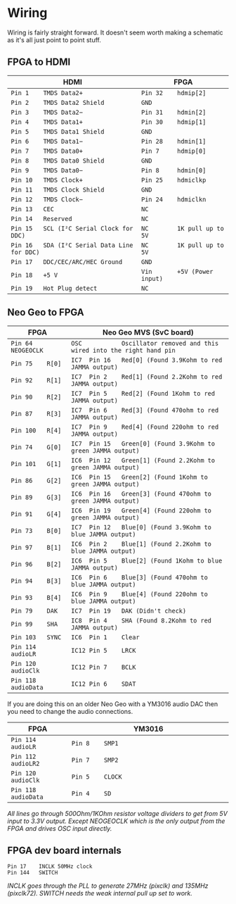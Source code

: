 Wiring
======

Wiring is fairly straight forward. It doesn't seem worth making a schematic as it's all just point to point stuff.

FPGA to HDMI
------------

| HDMI                                                |    FPGA                                     |  
| --------------------------------------------------- | ------------------------------------------- |  
| ```Pin 1    TMDS Data2+                        ```  |    ```Pin 32    hdmip[2]             ```    |
| ```Pin 2    TMDS Data2 Shield                  ```  |    ```GND                            ```    |
| ```Pin 3    TMDS Data2−                        ```  |    ```Pin 31    hdmin[2]             ```    |
| ```Pin 4    TMDS Data1+                        ```  |    ```Pin 30    hdmip[1]             ```    |
| ```Pin 5    TMDS Data1 Shield                  ```  |    ```GND                            ```    |
| ```Pin 6    TMDS Data1−                        ```  |    ```Pin 28    hdmin[1]             ```    |
| ```Pin 7    TMDS Data0+                        ```  |    ```Pin 7     hdmip[0]             ```    |
| ```Pin 8    TMDS Data0 Shield                  ```  |    ```GND                            ```    |
| ```Pin 9    TMDS Data0−                        ```  |    ```Pin 8     hdmin[0]             ```    |
| ```Pin 10   TMDS Clock+                        ```  |    ```Pin 25    hdmiclkp             ```    |
| ```Pin 11   TMDS Clock Shield                  ```  |    ```GND                            ```    |
| ```Pin 12   TMDS Clock−                        ```  |    ```Pin 24    hdmiclkn             ```    |
| ```Pin 13   CEC                                ```  |    ```NC                             ```    |
| ```Pin 14   Reserved                           ```  |    ```NC                             ```    |
| ```Pin 15   SCL (I²C Serial Clock for DDC)     ```  |    ```NC        1K pull up to 5V     ```    |
| ```Pin 16   SDA (I²C Serial Data Line for DDC) ```  |    ```NC        1K pull up to 5V     ```    |
| ```Pin 17   DDC/CEC/ARC/HEC Ground             ```  |    ```GND                            ```    |
| ```Pin 18   +5 V                               ```  |    ```Vin       +5V (Power input)    ```    |
| ```Pin 19   Hot Plug detect                    ```  |    ```NC                             ```    |

            
Neo Geo to FPGA
---------------

| FPGA                         |  Neo Geo MVS (SvC board)                                                          |
| ---------------------------- |  -------------------------------------------------------------------------------- |
| ```Pin 64    NEOGEOCLK ```   |    ```OSC           Oscillator removed and this wired into the right hand pin ``` |
| ```Pin 75    R[0]      ```   |    ```IC7  Pin 16   Red[0] (Found 3.9Kohm to red JAMMA output)                ``` |
| ```Pin 92    R[1]      ```   |    ```IC7  Pin 2    Red[1] (Found 2.2Kohm to red JAMMA output)                ``` |
| ```Pin 90    R[2]      ```   |    ```IC7  Pin 5    Red[2] (Found 1Kohm to red JAMMA output)                  ``` |
| ```Pin 87    R[3]      ```   |    ```IC7  Pin 6    Red[3] (Found 470ohm to red JAMMA output)                 ``` |
| ```Pin 100   R[4]      ```   |    ```IC7  Pin 9    Red[4] (Found 220ohm to red JAMMA output)                 ``` |
| ```Pin 74    G[0]      ```   |    ```IC7  Pin 15   Green[0] (Found 3.9Kohm to green JAMMA output)            ``` |
| ```Pin 101   G[1]      ```   |    ```IC6  Pin 12   Green[1] (Found 2.2Kohm to green JAMMA output)            ``` |
| ```Pin 86    G[2]      ```   |    ```IC6  Pin 15   Green[2] (Found 1Kohm to green JAMMA output)              ``` |
| ```Pin 89    G[3]      ```   |    ```IC6  Pin 16   Green[3] (Found 470ohm to green JAMMA output)             ``` |
| ```Pin 91    G[4]      ```   |    ```IC6  Pin 19   Green[4] (Found 220ohm to green JAMMA output)             ``` |
| ```Pin 73    B[0]      ```   |    ```IC7  Pin 12   Blue[0] (Found 3.9Kohm to blue JAMMA output)              ``` |
| ```Pin 97    B[1]      ```   |    ```IC6  Pin 2    Blue[1] (Found 2.2Kohm to blue JAMMA output)              ``` |
| ```Pin 96    B[2]      ```   |    ```IC6  Pin 5    Blue[2] (Found 1Kohm to blue JAMMA output)                ``` |
| ```Pin 94    B[3]      ```   |    ```IC6  Pin 6    Blue[3] (Found 470ohm to blue JAMMA output)               ``` |
| ```Pin 93    B[4]      ```   |    ```IC6  Pin 9    Blue[4] (Found 220ohm to blue JAMMA output)               ``` |
| ```Pin 79    DAK       ```   |    ```IC7  Pin 19   DAK (Didn't check)                                        ``` |
| ```Pin 99    SHA       ```   |    ```IC8  Pin 4    SHA (Found 8.2Kohm to red JAMMA output)                   ``` |
| ```Pin 103   SYNC      ```   |    ```IC6  Pin 1    Clear                                                     ``` |
| ```Pin 114   audioLR   ```   |    ```IC12 Pin 5    LRCK                                                      ``` |
| ```Pin 120   audioClk  ```   |    ```IC12 Pin 7    BCLK                                                      ``` |
| ```Pin 118   audioData ```   |    ```IC12 Pin 6    SDAT                                                      ``` |

If you are doing this on an older Neo Geo with a YM3016 audio DAC then you need to change the audio connections.

| FPGA                         |  YM3016                                                                           |
| ---------------------------- |  -------------------------------------------------------------------------------- |
| ```Pin 114   audioLR   ```   |    ```Pin 8    SMP1                                                           ``` |
| ```Pin 112   audioLR2  ```   |    ```Pin 7    SMP2                                                           ``` |
| ```Pin 120   audioClk  ```   |    ```Pin 5    CLOCK                                                          ``` |
| ```Pin 118   audioData ```   |    ```Pin 4    SD                                                             ``` |


*All lines go through 500Ohm/1KOhm resistor voltage dividers to get from 5V input to 3.3V output. Except NEOGEOCLK which is the only output from the FPGA and drives OSC input directly.*

FPGA dev board internals
------------------------

```
Pin 17    INCLK 50MHz clock
Pin 144   SWITCH
```

*INCLK goes through the PLL to generate 27MHz (pixclk) and 135MHz (pixclk72). SWITCH needs the weak internal pull up set to work.*

